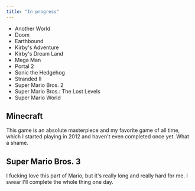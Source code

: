 ```yaml
---
title: "In progress"
---
```


* Another World
* Doom
* Earthbound
* Kirby's Adventure
* Kirby's Dream Land
* Mega Man
* Portal 2
* Sonic the Hedgehog
* Stranded II
* Super Mario Bros. 2
* Super Mario Bros.: The Lost Levels
* Super Mario World

## Minecraft

This game is an absolute masterpiece and my favorite game of all time,
which I started playing in 2012 and haven't even completed once yet.
What a shame.

## Super Mario Bros. 3

I fucking love this part of Mario, but it's really long and really
hard for me. I swear I'll complete the whole thing one day.
